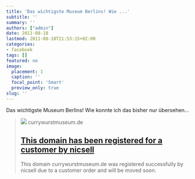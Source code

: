 ```yaml
---
title: 'Das wichtigste Museum Berlins! Wie ...'
subtitle: ''
summary: ''
authors: ["admin"]
date: 2011-08-18
lastmod: 2011-08-18T21:53:15+02:00
categories:
- facebook
tags: []
featured: no
image:
  placement: 1
  caption: ''
  focal_point: 'Smart'
  preview_only: true
slug: ''
---
```

Das wichtigste Museum Berlins! Wie konnte ich das bisher nur übersehen...
> [![](http://currywurstmuseum.de/assets/img/nicsell-logo-white.png)](http://www.currywurstmuseum.de/)
> currywurstmuseum.de
> ## [This domain has been registered for a customer by nicsell](http://www.currywurstmuseum.de/)
>
>This domain currywurstmuseum.de was registered successfully by nicsell due to a customer order and will be moved soon.

